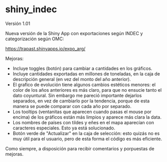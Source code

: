 # shiny_indec

Versión 1.01

Nueva versión de la Shiny App con exportaciones según INDEC y categorización según OMC:

https://trapast.shinyapps.io/expo_arg/

Mejoras:
* Incluye toggles (botón) para cambiar a cantidades en los gráficos.
* Incluye cantidades exportadas en millones de toneladas, en la caja de descripción general (en vez del monto del año anterior).
* El grafico de evolución tiene algunos cambios estéticos menores: el color de los años anteriores es más claro, para que no ensucie tanto el dato coyuntural. Sin embargo me pareció importante dejarlos separados, en vez de cambiarlo por la tendencia, porque de esta manera se puede comparar con cada año por separado. 
* Los tooltips (ventanitas que aparecen cuando pasas el mouse por encima) de los gráficos están más limpios y aparece más clara la data.
* Los nombres de países con tildes y eñes en el mapa aparecían con caracteres especiales. Esto ya está solucionado.
* Botón verde de "Actualizar" en la caja de selección: esto quizás no es muy útil para el usuario, pero de esta forma el código es más eficiente.

Como siempre, a disposición para recibir comentarios y porpuestas de mejoras.
